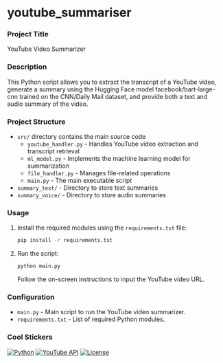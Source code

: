 # youtube_summariser


### Project Title

YouTube Video Summarizer

### Description
This Python script allows you to extract the transcript of a YouTube video, generate a summary using the Hugging Face model facebook/bart-large-cnn trained on the CNN/Daily Mail dataset, and provide both a text and audio summary of the video.

### Project Structure

- `src/` directory contains the main source code
  - `youtube_handler.py` - Handles YouTube video extraction and transcript retrieval
  - `ml_model.py` - Implements the machine learning model for summarization
  - `file_handler.py` - Manages file-related operations
  - `main.py` - The main executable script
- `summary_text/` - Directory to store text summaries
- `summary_voice/` - Directory to store audio summaries

### Usage

1. Install the required modules using the `requirements.txt` file:

    ```bash
    pip install -r requirements.txt
    ```

2. Run the script:

    ```bash
    python main.py
    ```

    Follow the on-screen instructions to input the YouTube video URL.

### Configuration

- `main.py` - Main script to run the YouTube video summarizer.
- `requirements.txt` - List of required Python modules.

### Cool Stickers

[![Python](https://img.shields.io/badge/Python-3.8%2B-blue.svg)](https://www.python.org/downloads/release/python-380/)
[![YouTube API](https://img.shields.io/badge/Youtube%20API-v3-red)](https://developers.google.com/youtube/v3)
[![License](https://img.shields.io/badge/license-MIT-green.svg)](https://opensource.org/licenses/MIT)
